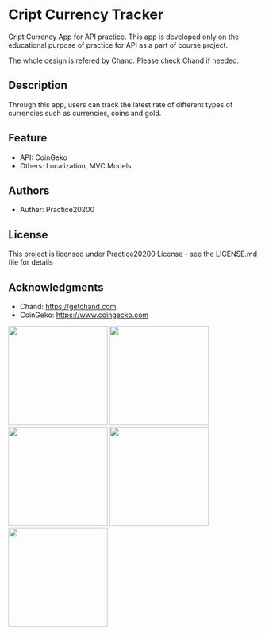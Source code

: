 # Cript Currency Tracker
Cript Currency App for API practice. This app is developed only on the educational purpose of practice for API as a part of course project. 

The whole design is refered by Chand. Please check Chand if needed.

## Description
Through this app, users can track the latest rate of different types of currencies such as currencies, coins and gold.


## Feature
* API: CoinGeko
* Others: Localization, MVC Models


## Authors
* Auther: Practice20200



## License
This project is licensed under Practice20200 License - see the LICENSE.md file for details


## Acknowledgments
* Chand:
https://getchand.com
* CoinGeko:
https://www.coingecko.com




<img src="https://user-images.githubusercontent.com/65770008/177882204-ece84657-7645-4593-9f0a-ea65c9f85db0.png" width="200">
<img src="https://user-images.githubusercontent.com/65770008/177882205-634bd2fa-de49-47f4-86a7-dc9bc0fe5203.png" width="200">
<img src="https://user-images.githubusercontent.com/65770008/177882199-dc7e7d98-51d4-476b-be01-448a7f9e8ad7.png" width="200">
<img src="https://user-images.githubusercontent.com/65770008/177882203-75467a59-fda9-46e2-9241-ab45cc2f3405.png" width="200">
<img src="https://user-images.githubusercontent.com/65770008/177882206-69894e95-844b-4432-973d-e7ee68cafb1b.png" width="200">








